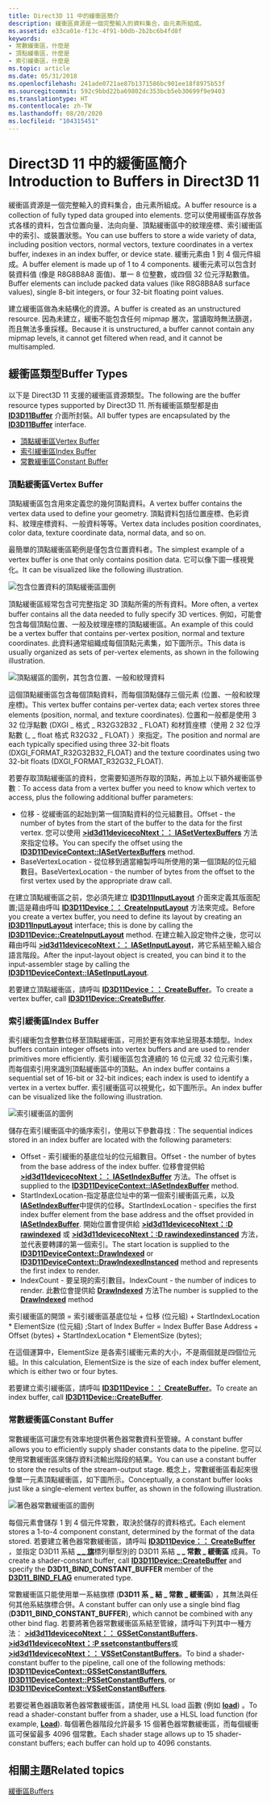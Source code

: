 ```yaml
---
title: Direct3D 11 中的緩衝區簡介
description: 緩衝區資源是一個完整輸入的資料集合，由元素所組成。
ms.assetid: e33ca01e-f13c-4f91-b0db-2b2bc6b4fd8f
keywords:
- 常數緩衝區，什麼是
- 頂點緩衝區，什麼是
- 索引緩衝區，什麼是
ms.topic: article
ms.date: 05/31/2018
ms.openlocfilehash: 241ade0721ae87b1371586bc901ee18f8975b53f
ms.sourcegitcommit: 592c9bbd22ba69802dc353bcb5eb30699f9e9403
ms.translationtype: HT
ms.contentlocale: zh-TW
ms.lasthandoff: 08/20/2020
ms.locfileid: "104315451"
---
```

# <a name="introduction-to-buffers-in-direct3d-11"></a><span data-ttu-id="e94eb-106">Direct3D 11 中的緩衝區簡介</span><span class="sxs-lookup"><span data-stu-id="e94eb-106">Introduction to Buffers in Direct3D 11</span></span>

<span data-ttu-id="e94eb-107">緩衝區資源是一個完整輸入的資料集合，由元素所組成。</span><span class="sxs-lookup"><span data-stu-id="e94eb-107">A buffer resource is a collection of fully typed data grouped into elements.</span></span> <span data-ttu-id="e94eb-108">您可以使用緩衝區存放各式各樣的資料，包含位置向量、法向向量、頂點緩衝區中的紋理座標、索引緩衝區中的索引、或裝置狀態。</span><span class="sxs-lookup"><span data-stu-id="e94eb-108">You can use buffers to store a wide variety of data, including position vectors, normal vectors, texture coordinates in a vertex buffer, indexes in an index buffer, or device state.</span></span> <span data-ttu-id="e94eb-109">緩衝元素由 1 到 4 個元件組成。</span><span class="sxs-lookup"><span data-stu-id="e94eb-109">A buffer element is made up of 1 to 4 components.</span></span> <span data-ttu-id="e94eb-110">緩衝元素可以包含封裝資料值 (像是 R8G8B8A8 面值)、單一 8 位整數，或四個 32 位元浮點數值。</span><span class="sxs-lookup"><span data-stu-id="e94eb-110">Buffer elements can include packed data values (like R8G8B8A8 surface values), single 8-bit integers, or four 32-bit floating point values.</span></span>

<span data-ttu-id="e94eb-111">建立緩衝區做為未結構化的資源。</span><span class="sxs-lookup"><span data-stu-id="e94eb-111">A buffer is created as an unstructured resource.</span></span> <span data-ttu-id="e94eb-112">因為未建立，緩衝不能包含任何 mipmap 層次，當讀取時無法篩選，而且無法多重採樣。</span><span class="sxs-lookup"><span data-stu-id="e94eb-112">Because it is unstructured, a buffer cannot contain any mipmap levels, it cannot get filtered when read, and it cannot be multisampled.</span></span>

## <a name="buffer-types"></a><span data-ttu-id="e94eb-113">緩衝區類型</span><span class="sxs-lookup"><span data-stu-id="e94eb-113">Buffer Types</span></span>

<span data-ttu-id="e94eb-114">以下是 Direct3D 11 支援的緩衝區資源類型。</span><span class="sxs-lookup"><span data-stu-id="e94eb-114">The following are the buffer resource types supported by Direct3D 11.</span></span> <span data-ttu-id="e94eb-115">所有緩衝區類型都是由 [**ID3D11Buffer**](/windows/desktop/api/D3D11/nn-d3d11-id3d11buffer) 介面所封裝。</span><span class="sxs-lookup"><span data-stu-id="e94eb-115">All buffer types are encapsulated by the [**ID3D11Buffer**](/windows/desktop/api/D3D11/nn-d3d11-id3d11buffer) interface.</span></span>

-   [<span data-ttu-id="e94eb-116">頂點緩衝區</span><span class="sxs-lookup"><span data-stu-id="e94eb-116">Vertex Buffer</span></span>](#vertex-buffer)
-   [<span data-ttu-id="e94eb-117">索引緩衝區</span><span class="sxs-lookup"><span data-stu-id="e94eb-117">Index Buffer</span></span>](#index-buffer)
-   [<span data-ttu-id="e94eb-118">常數緩衝區</span><span class="sxs-lookup"><span data-stu-id="e94eb-118">Constant Buffer</span></span>](#constant-buffer)

### <a name="vertex-buffer"></a><span data-ttu-id="e94eb-119">頂點緩衝區</span><span class="sxs-lookup"><span data-stu-id="e94eb-119">Vertex Buffer</span></span>

<span data-ttu-id="e94eb-120">頂點緩衝區包含用來定義您的幾何頂點資料。</span><span class="sxs-lookup"><span data-stu-id="e94eb-120">A vertex buffer contains the vertex data used to define your geometry.</span></span> <span data-ttu-id="e94eb-121">頂點資料包括位置座標、色彩資料、紋理座標資料、一般資料等等。</span><span class="sxs-lookup"><span data-stu-id="e94eb-121">Vertex data includes position coordinates, color data, texture coordinate data, normal data, and so on.</span></span>

<span data-ttu-id="e94eb-122">最簡單的頂點緩衝區範例是僅包含位置資料者。</span><span class="sxs-lookup"><span data-stu-id="e94eb-122">The simplest example of a vertex buffer is one that only contains position data.</span></span> <span data-ttu-id="e94eb-123">它可以像下圖一樣視覺化。</span><span class="sxs-lookup"><span data-stu-id="e94eb-123">It can be visualized like the following illustration.</span></span>

![包含位置資料的頂點緩衝區圖例](images/d3d10-resources-single-element-vb2.png)

<span data-ttu-id="e94eb-125">頂點緩衝區經常包含可完整指定 3D 頂點所需的所有資料。</span><span class="sxs-lookup"><span data-stu-id="e94eb-125">More often, a vertex buffer contains all the data needed to fully specify 3D vertices.</span></span> <span data-ttu-id="e94eb-126">例如，可能會包含每個頂點位置、一般及紋理座標的頂點緩衝區。</span><span class="sxs-lookup"><span data-stu-id="e94eb-126">An example of this could be a vertex buffer that contains per-vertex position, normal and texture coordinates.</span></span> <span data-ttu-id="e94eb-127">此資料通常組織成每個頂點元素集，如下圖所示。</span><span class="sxs-lookup"><span data-stu-id="e94eb-127">This data is usually organized as sets of per-vertex elements, as shown in the following illustration.</span></span>

![頂點緩區的圖例，其包含位置、一般和紋理資料](images/d3d10-vertex-buffer-element.png)

<span data-ttu-id="e94eb-129">這個頂點緩衝區包含每個頂點資料，而每個頂點儲存三個元素 (位置、一般和紋理座標)。</span><span class="sxs-lookup"><span data-stu-id="e94eb-129">This vertex buffer contains per-vertex data; each vertex stores three elements (position, normal, and texture coordinates).</span></span> <span data-ttu-id="e94eb-130">位置和一般都是使用 3 32 位浮點數 (DXGI \_ 格式 \_ R32G32B32 \_ FLOAT) 和材質座標（使用 2 32 位浮點數 (\_ \_ float 格式 R32G32 \_ FLOAT) ）來指定。</span><span class="sxs-lookup"><span data-stu-id="e94eb-130">The position and normal are each typically specified using three 32-bit floats (DXGI\_FORMAT\_R32G32B32\_FLOAT) and the texture coordinates using two 32-bit floats (DXGI\_FORMAT\_R32G32\_FLOAT).</span></span>

<span data-ttu-id="e94eb-131">若要存取頂點緩衝區的資料，您需要知道所存取的頂點，再加上以下額外緩衝區參數︰</span><span class="sxs-lookup"><span data-stu-id="e94eb-131">To access data from a vertex buffer you need to know which vertex to access, plus the following additional buffer parameters:</span></span>

-   <span data-ttu-id="e94eb-132">位移 - 從緩衝區的起始到第一個頂點資料的位元組數目。</span><span class="sxs-lookup"><span data-stu-id="e94eb-132">Offset - the number of bytes from the start of the buffer to the data for the first vertex.</span></span> <span data-ttu-id="e94eb-133">您可以使用 [**>id3d11devicecoNtext：： IASetVertexBuffers**](/windows/desktop/api/D3D11/nf-d3d11-id3d11devicecontext-iasetvertexbuffers) 方法來指定位移。</span><span class="sxs-lookup"><span data-stu-id="e94eb-133">You can specify the offset using the [**ID3D11DeviceContext::IASetVertexBuffers**](/windows/desktop/api/D3D11/nf-d3d11-id3d11devicecontext-iasetvertexbuffers) method.</span></span>
-   <span data-ttu-id="e94eb-134">BaseVertexLocation - 從位移到適當繪製呼叫所使用的第一個頂點的位元組數目。</span><span class="sxs-lookup"><span data-stu-id="e94eb-134">BaseVertexLocation - the number of bytes from the offset to the first vertex used by the appropriate draw call.</span></span>

<span data-ttu-id="e94eb-135">在建立頂點緩衝區之前，您必須先建立 [**ID3D11InputLayout**](/windows/win32/api/d3d11/nn-d3d11-id3d11inputlayout) 介面來定義其版面配置;這是藉由呼叫 [**ID3D11Device：： CreateInputLayout**](/windows/desktop/api/D3D11/nf-d3d11-id3d11device-createinputlayout) 方法來完成。</span><span class="sxs-lookup"><span data-stu-id="e94eb-135">Before you create a vertex buffer, you need to define its layout by creating an [**ID3D11InputLayout**](/windows/win32/api/d3d11/nn-d3d11-id3d11inputlayout) interface; this is done by calling the [**ID3D11Device::CreateInputLayout**](/windows/desktop/api/D3D11/nf-d3d11-id3d11device-createinputlayout) method.</span></span> <span data-ttu-id="e94eb-136">在建立輸入設定物件之後，您可以藉由呼叫 [**>id3d11devicecoNtext：： IASetInputLayout**](/windows/desktop/api/D3D11/nf-d3d11-id3d11devicecontext-iasetinputlayout)，將它系結至輸入組合語言階段。</span><span class="sxs-lookup"><span data-stu-id="e94eb-136">After the input-layout object is created, you can bind it to the input-assembler stage by calling the [**ID3D11DeviceContext::IASetInputLayout**](/windows/desktop/api/D3D11/nf-d3d11-id3d11devicecontext-iasetinputlayout).</span></span>

<span data-ttu-id="e94eb-137">若要建立頂點緩衝區，請呼叫 [**ID3D11Device：： CreateBuffer**](/windows/desktop/api/D3D11/nf-d3d11-id3d11device-createbuffer)。</span><span class="sxs-lookup"><span data-stu-id="e94eb-137">To create a vertex buffer, call [**ID3D11Device::CreateBuffer**](/windows/desktop/api/D3D11/nf-d3d11-id3d11device-createbuffer).</span></span>

### <a name="index-buffer"></a><span data-ttu-id="e94eb-138">索引緩衝區</span><span class="sxs-lookup"><span data-stu-id="e94eb-138">Index Buffer</span></span>

<span data-ttu-id="e94eb-139">索引緩衝包含整數位移至頂點緩衝區，可用於更有效率地呈現基本類型。</span><span class="sxs-lookup"><span data-stu-id="e94eb-139">Index buffers contain integer offsets into vertex buffers and are used to render primitives more efficiently.</span></span> <span data-ttu-id="e94eb-140">索引緩衝區包含連續的 16 位元或 32 位元索引集，而每個索引用來識別頂點緩衝區中的頂點。</span><span class="sxs-lookup"><span data-stu-id="e94eb-140">An index buffer contains a sequential set of 16-bit or 32-bit indices; each index is used to identify a vertex in a vertex buffer.</span></span> <span data-ttu-id="e94eb-141">索引緩衝區可以視覺化，如下圖所示。</span><span class="sxs-lookup"><span data-stu-id="e94eb-141">An index buffer can be visualized like the following illustration.</span></span>

![索引緩衝區的圖例](images/d3d10-index-buffer.png)

<span data-ttu-id="e94eb-143">儲存在索引緩衝區中的循序索引，使用以下參數尋找︰</span><span class="sxs-lookup"><span data-stu-id="e94eb-143">The sequential indices stored in an index buffer are located with the following parameters:</span></span>

-   <span data-ttu-id="e94eb-144">Offset - 索引緩衝的基底位址的位元組數目。</span><span class="sxs-lookup"><span data-stu-id="e94eb-144">Offset - the number of bytes from the base address of the index buffer.</span></span> <span data-ttu-id="e94eb-145">位移會提供給 [**>id3d11devicecoNtext：： IASetIndexBuffer**](/windows/desktop/api/D3D11/nf-d3d11-id3d11devicecontext-iasetindexbuffer) 方法。</span><span class="sxs-lookup"><span data-stu-id="e94eb-145">The offset is supplied to the [**ID3D11DeviceContext::IASetIndexBuffer**](/windows/desktop/api/D3D11/nf-d3d11-id3d11devicecontext-iasetindexbuffer) method.</span></span>
-   <span data-ttu-id="e94eb-146">StartIndexLocation-指定基底位址中的第一個索引緩衝區元素，以及 [**IASetIndexBuffer**](/windows/desktop/api/D3D11/nf-d3d11-id3d11devicecontext-iasetindexbuffer)中提供的位移。</span><span class="sxs-lookup"><span data-stu-id="e94eb-146">StartIndexLocation - specifies the first index buffer element from the base address and the offset provided in [**IASetIndexBuffer**](/windows/desktop/api/D3D11/nf-d3d11-id3d11devicecontext-iasetindexbuffer).</span></span> <span data-ttu-id="e94eb-147">開始位置會提供給 [**>id3d11devicecoNtext：:D rawindexed**](/windows/desktop/api/D3D11/nf-d3d11-id3d11devicecontext-drawindexed) 或 [**>id3d11devicecoNtext：:D rawindexedinstanced**](/windows/desktop/api/D3D11/nf-d3d11-id3d11devicecontext-drawindexedinstanced) 方法，並代表要轉譯的第一個索引。</span><span class="sxs-lookup"><span data-stu-id="e94eb-147">The start location is supplied to the [**ID3D11DeviceContext::DrawIndexed**](/windows/desktop/api/D3D11/nf-d3d11-id3d11devicecontext-drawindexed) or [**ID3D11DeviceContext::DrawIndexedInstanced**](/windows/desktop/api/D3D11/nf-d3d11-id3d11devicecontext-drawindexedinstanced) method and represents the first index to render.</span></span>
-   <span data-ttu-id="e94eb-148">IndexCount - 要呈現的索引數目。</span><span class="sxs-lookup"><span data-stu-id="e94eb-148">IndexCount - the number of indices to render.</span></span> <span data-ttu-id="e94eb-149">此數位會提供給 [**DrawIndexed**](/windows/desktop/api/D3D11/nf-d3d11-id3d11devicecontext-drawindexed) 方法</span><span class="sxs-lookup"><span data-stu-id="e94eb-149">The number is supplied to the [**DrawIndexed**](/windows/desktop/api/D3D11/nf-d3d11-id3d11devicecontext-drawindexed) method</span></span>

<span data-ttu-id="e94eb-150">索引緩衝區的開頭 = 索引緩衝區基底位址 + 位移 (位元組) + StartIndexLocation \* ElementSize (位元組) ;</span><span class="sxs-lookup"><span data-stu-id="e94eb-150">Start of Index Buffer = Index Buffer Base Address + Offset (bytes) + StartIndexLocation \* ElementSize (bytes);</span></span>

<span data-ttu-id="e94eb-151">在這個運算中，ElementSize 是各索引緩衝元素的大小，不是兩個就是四個位元組。</span><span class="sxs-lookup"><span data-stu-id="e94eb-151">In this calculation, ElementSize is the size of each index buffer element, which is either two or four bytes.</span></span>

<span data-ttu-id="e94eb-152">若要建立索引緩衝區，請呼叫 [**ID3D11Device：： CreateBuffer**](/windows/desktop/api/D3D11/nf-d3d11-id3d11device-createbuffer)。</span><span class="sxs-lookup"><span data-stu-id="e94eb-152">To create an index buffer, call [**ID3D11Device::CreateBuffer**](/windows/desktop/api/D3D11/nf-d3d11-id3d11device-createbuffer).</span></span>

### <a name="constant-buffer"></a><span data-ttu-id="e94eb-153">常數緩衝區</span><span class="sxs-lookup"><span data-stu-id="e94eb-153">Constant Buffer</span></span>

<span data-ttu-id="e94eb-154">常數緩衝區可讓您有效率地提供著色器常數資料至管線。</span><span class="sxs-lookup"><span data-stu-id="e94eb-154">A constant buffer allows you to efficiently supply shader constants data to the pipeline.</span></span> <span data-ttu-id="e94eb-155">您可以使用常數緩衝區來儲存資料流輸出階段的結果。</span><span class="sxs-lookup"><span data-stu-id="e94eb-155">You can use a constant buffer to store the results of the stream-output stage.</span></span> <span data-ttu-id="e94eb-156">概念上，常數緩衝區看起來很像單一元素頂點緩衝區，如下圖所示。</span><span class="sxs-lookup"><span data-stu-id="e94eb-156">Conceptually, a constant buffer looks just like a single-element vertex buffer, as shown in the following illustration.</span></span>

![著色器常數緩衝區的圖例](images/d3d10-shader-resource-buffer.png)

<span data-ttu-id="e94eb-158">每個元素會儲存 1 到 4 個元件常數，取決於儲存的資料格式。</span><span class="sxs-lookup"><span data-stu-id="e94eb-158">Each element stores a 1-to-4 component constant, determined by the format of the data stored.</span></span> <span data-ttu-id="e94eb-159">若要建立著色器常數緩衝區，請呼叫 [**ID3D11Device：： CreateBuffer**](/windows/desktop/api/D3D11/nf-d3d11-id3d11device-createbuffer) ，並指定 D3D11 系結 [**\_ \_ 旗**](/windows/desktop/api/D3D11/ne-d3d11-d3d11_bind_flag)標列舉型別的 D3D11 系結 **\_ \_ 常數 \_ 緩衝區** 成員。</span><span class="sxs-lookup"><span data-stu-id="e94eb-159">To create a shader-constant buffer, call [**ID3D11Device::CreateBuffer**](/windows/desktop/api/D3D11/nf-d3d11-id3d11device-createbuffer) and specify the **D3D11\_BIND\_CONSTANT\_BUFFER** member of the [**D3D11\_BIND\_FLAG**](/windows/desktop/api/D3D11/ne-d3d11-d3d11_bind_flag) enumerated type.</span></span>

<span data-ttu-id="e94eb-160">常數緩衝區只能使用單一系結旗標 (**D3D11 系 \_ 結 \_ 常數 \_ 緩衝區**) ，其無法與任何其他系結旗標合併。</span><span class="sxs-lookup"><span data-stu-id="e94eb-160">A constant buffer can only use a single bind flag (**D3D11\_BIND\_CONSTANT\_BUFFER**), which cannot be combined with any other bind flag.</span></span> <span data-ttu-id="e94eb-161">若要將著色器常數緩衝區系結至管線，請呼叫下列其中一種方法： [**>id3d11devicecoNtext：： GSSetConstantBuffers**](/windows/desktop/api/D3D11/nf-d3d11-id3d11devicecontext-gssetconstantbuffers)、 [**>id3d11devicecoNtext：:P ssetconstantbuffers**](/windows/desktop/api/D3D11/nf-d3d11-id3d11devicecontext-pssetconstantbuffers)或 [**>id3d11devicecoNtext：： VSSetConstantBuffers**](/windows/desktop/api/D3D11/nf-d3d11-id3d11devicecontext-vssetconstantbuffers)。</span><span class="sxs-lookup"><span data-stu-id="e94eb-161">To bind a shader-constant buffer to the pipeline, call one of the following methods: [**ID3D11DeviceContext::GSSetConstantBuffers**](/windows/desktop/api/D3D11/nf-d3d11-id3d11devicecontext-gssetconstantbuffers), [**ID3D11DeviceContext::PSSetConstantBuffers**](/windows/desktop/api/D3D11/nf-d3d11-id3d11devicecontext-pssetconstantbuffers), or [**ID3D11DeviceContext::VSSetConstantBuffers**](/windows/desktop/api/D3D11/nf-d3d11-id3d11devicecontext-vssetconstantbuffers).</span></span>

<span data-ttu-id="e94eb-162">若要從著色器讀取著色器常數緩衝區，請使用 HLSL load 函數 (例如 [**load**](/windows/desktop/direct3dhlsl/dx-graphics-hlsl-to-load)) 。</span><span class="sxs-lookup"><span data-stu-id="e94eb-162">To read a shader-constant buffer from a shader, use a HLSL load function (for example, [**Load**](/windows/desktop/direct3dhlsl/dx-graphics-hlsl-to-load)).</span></span> <span data-ttu-id="e94eb-163">每個著色器階段允許最多 15 個著色器常數緩衝區，而每個緩衝區可保留最多 4096 個常數。</span><span class="sxs-lookup"><span data-stu-id="e94eb-163">Each shader stage allows up to 15 shader-constant buffers; each buffer can hold up to 4096 constants.</span></span>

## <a name="related-topics"></a><span data-ttu-id="e94eb-164">相關主題</span><span class="sxs-lookup"><span data-stu-id="e94eb-164">Related topics</span></span>

<dl> <dt>

[<span data-ttu-id="e94eb-165">緩衝區</span><span class="sxs-lookup"><span data-stu-id="e94eb-165">Buffers</span></span>](overviews-direct3d-11-resources-buffers.md)
</dt> </dl>

 

 